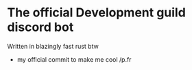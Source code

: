 # The official Development guild discord bot
Written in blazingly fast rust btw

- my official commit to make me cool /p.fr
